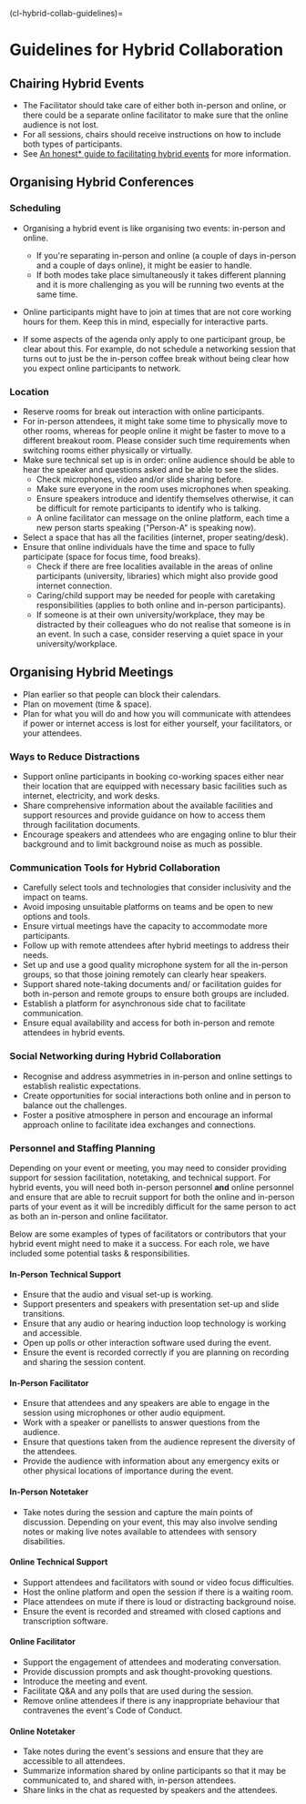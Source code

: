 (cl-hybrid-collab-guidelines)=
# Guidelines for Hybrid Collaboration

## Chairing Hybrid Events
- The Facilitator should take care of either both in-person and online, or there could be a separate online facilitator to make sure that the online audience is not lost.
- For all sessions, chairs should receive instructions on how to include both types of participants.
- See [An honest* guide to facilitating hybrid events](https://www.sessionlab.com/blog/hybrid-events-guide) for more information.

## Organising Hybrid Conferences

### Scheduling

- Organising a hybrid event is like organising two events: in-person and online. 
    - If you're separating in-person and online (a couple of days in-person and a couple of days online), it might be easier to handle.
    - If both modes take place simultaneously it takes different planning and it is more challenging as you will be running two events at the same time. 

- Online participants might have to join at times that are not core working hours for them. Keep this in mind, especially for interactive parts.
- If some aspects of the agenda only apply to one participant group, be clear about this. For example, do not schedule a networking session that turns out to just be the in-person coffee break without being clear how you expect online participants to network. 

### Location

- Reserve rooms for break out interaction with online participants.
- For in-person attendees, it might take some time to physically move to other rooms, whereas for people online it might be faster to move to a different breakout room. Please consider such time requirements when switching rooms either physically or virtually. 
- Make sure technical set up is in order: online audience should be able to hear the speaker and questions asked and be able to see the slides. 
    - Check microphones, video and/or slide sharing before.
    - Make sure everyone in the room uses microphones when speaking.
    - Ensure speakers introduce and identify themselves otherwise, it can be difficult for remote participants to identify who is talking.
    - A online facilitator can message on the online platform, each time a new person starts speaking ("Person-A" is speaking now).
- Select a space that has all the facilities (internet, proper seating/desk). 
- Ensure that online individuals have the time and space to fully participate (space for focus time, food breaks).
    - Check if there are free localities available in the areas of online participants (university, libraries) which might also provide good internet connection.
    - Caring/child support may be needed for people with caretaking responsibilities (applies to both online and in-person participants).
    - If someone is at their own university/workplace, they may be distracted by their colleagues who do not realise that someone is in an event. In such a case, consider reserving a quiet space in your university/workplace. 

## Organising Hybrid Meetings

- Plan earlier so that people can block their calendars.
- Plan on movement (time & space).
- Plan for what you will do and how you will communicate with attendees if power or internet access is lost for either yourself, your facilitators, or your attendees.

### Ways to Reduce Distractions

- Support online participants in booking co-working spaces either near their location that are equipped with necessary basic facilities such as internet, electricity, and work desks.
- Share comprehensive information about the available facilities and support resources and provide guidance on how to access them through facilitation documents.
- Encourage speakers and attendees who are engaging online to blur their background and to limit background noise as much as possible.

### Communication Tools for Hybrid Collaboration

- Carefully select tools and technologies that consider inclusivity and the impact on teams.
- Avoid imposing unsuitable platforms on teams and be open to new options and tools.
- Ensure virtual meetings have the capacity to accommodate more participants.
- Follow up with remote attendees after hybrid meetings to address their needs.
- Set up and use a good quality microphone system for all the in-person groups, so that those joining remotely can clearly hear speakers.
- Support shared note-taking documents and/ or facilitation guides for both in-person and remote groups to ensure both groups are included.
- Establish a platform for asynchronous side chat to facilitate communication.
- Ensure equal availability and access for both in-person and remote attendees in hybrid events.

### Social Networking during Hybrid Collaboration

- Recognise and address asymmetries in in-person and online settings to establish realistic expectations.
- Create opportunities for social interactions both online and in person to balance out the challenges.
- Foster a positive atmosphere in person and encourage an informal approach online to facilitate idea exchanges and connections.

### Personnel and Staffing Planning

Depending on your event or meeting, you may need to consider providing support for session facilitation, notetaking, and technical support. 
For hybrid events, you will need both in-person personnel **and** online personnel and ensure that are able to recruit support for both the online and in-person parts of your event as it will be incredibly difficult for the same person to act as both an in-person and online facilitator.

Below are some examples of types of facilitators or contributors that your hybrid event might need to make it a success. 
For each role, we have included some potential tasks & responsibilities. 

#### In-Person Technical Support
- Ensure that the audio and visual set-up is working.
- Support presenters and speakers with presentation set-up and slide transitions.
- Ensure that any audio or hearing induction loop technology is working and accessible.
- Open up polls or other interaction software used during the event.
- Ensure the event is recorded correctly if you are planning on recording and sharing the session content.

#### In-Person Facilitator
- Ensure that attendees and any speakers are able to engage in the session using microphones or other audio equipment.
- Work with a speaker or panellists to answer questions from the audience.
- Ensure that questions taken from the audience represent the diversity of the attendees.
- Provide the audience with information about any emergency exits or other physical locations of importance during the event.

#### In-Person Notetaker
- Take notes during the session and capture the main points of discussion.
  Depending on your event, this may also involve sending notes or making live notes available to attendees with sensory disabilities. 

#### Online Technical Support
- Support attendees and facilitators with sound or video focus difficulties.
- Host the online platform and open the session if there is a waiting room.
- Place attendees on mute if there is loud or distracting background noise.
- Ensure the event is recorded and streamed with closed captions and transcription software.

#### Online Facilitator
- Support the engagement of attendees and moderating conversation.
- Provide discussion prompts and ask thought-provoking questions.
- Introduce the meeting and event.
- Facilitate Q&A and any polls that are used during the session.
- Remove online attendees if there is any inappropriate behaviour that contravenes the event's Code of Conduct.

#### Online Notetaker
- Take notes during the event's sessions and ensure that they are accessible to all attendees.
- Summarize information shared by online participants so that it may be communicated to, and shared with, in-person attendees.
- Share links in the chat as requested by speakers and the attendees.






